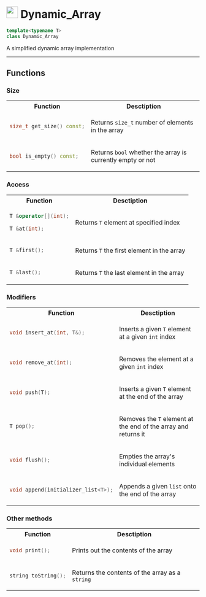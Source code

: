 # <img src="https://cdn.jsdelivr.net/gh/devicons/devicon@latest/icons/cplusplus/cplusplus-original.svg" height="30vh"> Dynamic_Array
```cpp
template<typename T>
class Dynamic_Array
```
A simplified dynamic array implementation

---

## Functions
### Size
<table>
<tr>
<th> Function </th> <th> Desctiption </th>
</tr>
<tr>
<td>

```cpp
size_t get_size() const;
```

</td>
<td>

Returns  `size_t` number of elements in the array

</td>
</tr>
<tr>
<td>

```cpp
bool is_empty() const;
```
  
</td>
<td>

Returns `bool` whether the array is currently empty or not

</td>
</tr>
</table>

### Access
<table>
<tr>
<th> Function </th> <th> Desctiption </th>
</tr>
<tr>
<td>

```cpp
T &operator[](int);
```
```cpp
T &at(int);
```

</td>
<td>

Returns  `T` element at specified index

</td>
</tr>
<tr>
<td>

```cpp
T &first();
```
  
</td>
<td>

Returns `T` the first element in the array

</td>
</tr>
<tr>
<td>

```cpp
T &last();
```
  
</td>
<td>

Returns `T` the last element in the array

</td>
</tr>
</table>

### Modifiers
<table>
<tr>
<th> Function </th> <th> Desctiption </th>
</tr>
<tr>
<td>

```cpp
void insert_at(int, T&);
```
  
</td>
<td>

Inserts a given `T` element at a given `int` index

</td>
</tr>
<tr>
<td>

```cpp
void remove_at(int);
```
  
</td>
<td>

Removes the element at a given `int` index

</td>
</tr>
<tr>
<td>

```cpp
void push(T);
```
  
</td>
<td>

Inserts a given `T` element at the end of the array

</td>
</tr>
<tr>
<td>

```cpp
T pop();
```
  
</td>
<td>

Removes the `T` element at the end of the array and returns it

</td>
</tr>
<tr>
<td>

```cpp
void flush();
```
  
</td>
<td>

Empties the array's individual elements

</td>
</tr>
<tr>
<td>

```cpp
void append(initializer_list<T>);
```
  
</td>
<td>

Appends a given `list` onto the end of the array

</td>
</tr>
</table>

### Other methods
<table>
<tr>
<th> Function </th> <th> Desctiption </th>
</tr>
<tr>
<td>

```cpp
void print();
```
  
</td>
<td>

Prints out the contents of the array

</td>
</tr>
<tr>
<td>

```cpp
string toString();
```
  
</td>
<td>

Returns the contents of the array as a `string`

</td>
</tr>
</table>
